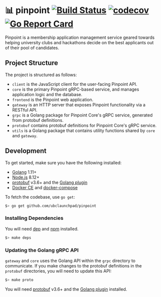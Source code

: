 # 📊 pinpoint [![Build Status](https://travis-ci.com/ubclaunchpad/pinpoint.svg?branch=master)](https://travis-ci.com/ubclaunchpad/pinpoint) [![codecov](https://codecov.io/gh/ubclaunchpad/pinpoint/branch/master/graph/badge.svg)](https://codecov.io/gh/ubclaunchpad/pinpoint) [![Go Report Card](https://goreportcard.com/badge/github.com/ubclaunchpad/pinpoint)](https://goreportcard.com/report/github.com/ubclaunchpad/pinpoint)

Pinpoint is a membership application management service geared towards helping university clubs and hackathons decide on the best applicants out of their pool of candidates.

## Project Structure

The project is structured as follows:

- `client` is the JavaScript client for the user-facing Pinpoint API.
- `core` is the primary Pinpoint gRPC-based service, and manages application logic and the database.
- `frontend` is the Pinpoint web application.
- `gateway` is an HTTP server that exposes Pinpoint functionality via a RESTful API.
- `grpc` is a Golang package for Pinpoint Core's gRPC service, generated from protobuf definitions.
- `protobuf` contains protobuf definitions for Pinpoint Core's gRPC service.
- `utils` is a Golang package that contains utility functions shared by `core` and `gateway`.

## Development

To get started, make sure you have the following installed:

- [Golang](https://golang.org/dl/) 1.11+
- [Node.js](https://nodejs.org/en/download/) 8.12+
- [protobuf](https://github.com/protocolbuffers/protobuf/releases) v3.6+ and the [Golang plugin](https://github.com/golang/protobuf#installation)
- [Docker CE](https://docs.docker.com/install/#supported-platforms) and [docker-compose](https://docs.docker.com/compose/install/)

To fetch the codebase, use `go get`:

```bash
$> go get github.com/ubclaunchpad/pinpoint
```

### Installing Dependencies

You will need [dep](https://github.com/golang/dep#installation) and [npm](https://www.npmjs.com/get-npm) installed.

```bash
$> make deps
```

### Updating the Golang gRPC API

`gateway` and `core` uses the Golang API within the `grpc` directory to communicate. If you make changes to the protobuf definitions in the `protobuf` directories, you will need to update this API:

```bash
$> make proto
```

You will need [protobuf](https://github.com/protocolbuffers/protobuf/releases) v3.6+ and the [Golang plugin](https://github.com/golang/protobuf#installation) installed.
